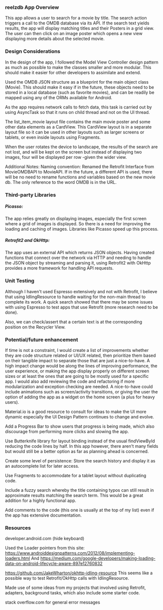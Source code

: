 



### reelzdb App Overview

This app allows a user to search for a movie by title. The search action triggers a call to the OMDB database via its API.
If the search text yields results, the app will display matching titles and their Posters in a grid view. The user can then click on an image poster which opens a new view displaying more details about the selected movie.


### Design Considerations

In the design of the app, I followed the Model View Controller design pattern as much as possible to make the classes smaller and more modular. This should make it easier for other developers to assimilate and extend.

Used the OMDB JSON structure as a blueprint for the main object class (Movie). This should make it easy if in the future, these objects need to be stored in a local database (such as favorite movies), and can be readily be mapped using any of the ORMs available for Android.

As the app requires network calls to fetch data, this task is carried out by using AsyncTask so that it runs on child thread and not on the UI thread.
 
The list_item_movie layout file contains the main movie poster and some other data elements as a CardView. This CardView layout is in a separate layout file so it can be used in other layouts such as larger screens or tablets, or even inside layouts using Fragments.

When the user rotates the device to landscape, the results of the search are not lost, and will be kept on the screen but instead of displaying two images, four will be displayed per row -given the wider view. 


Additional Notes: 
Naming convention: Renamed the Retrofit Interface from MovieOMDBAPI to MovieAPI. If in the future, a different API is used, there will be no need to rename functions and variables based on the new movie db. The only reference to the word OMDB is in the URL.


### Third-party Libraries

##### Picasso: 
The app relies greatly on displaying images, especially the first screen where a grid of images is displayed. So there is a need for improving the loading and caching of images. Libraries like Picasso speed up this process.

##### Retrofit2 and OkHttp:
The app uses an external API which returns JSON objects. Having created functions that connect over the network via HTTP and needing to handle the JSON object by streaming and parsing it, using Retrofit2 with OkHttp provides a more framework for handling API requests.


### Unit Testing

Although I haven't used Espresso extensively and not with Retrofit, I believe that using IdlingResource to handle waiting for the non-main thread to complete its work. 
A quick search showed that there may be some issues with using Espresso to test apps that use Retrofit (more research need to be done).

Also, we can check/assert that a certain text is at the corresponding position on the Recycler View.


### Potential/future enhancement

If time is not a constraint, I would create a list of improvements whether they are code structure related or UI/UX related, then prioritize them based on their tangible impact to separate those that are just a nice-to-have.
A high impact change would be along the lines of improving performance, the user experience, or making the app display properly on different screen sizes or at least the ones that are going to be mostly used for a specific app.
I would also add reviewing the code and refactoring if more modularization and exception checking are needed. 
A nice-to-have could include animations such as screen/activity transitions, or giving the user the option of adding the app as a widget on the home screen (a plus for heavy users).

Material.io is a good resource to consult for ideas to make the UI more dynamic especially the UI Design Pattern continues to change and evolve.

Add a Progress Bar to show users that progress is being made, which also discourage from performing more clicks and slowing the app.

Use Butterknife library for layout binding instead of the usual findViewById reducing the code lines by half. In this app however, there aren't many fields but would still be a better option as far as planning ahead is concerned.

Create some level of persistence: Store the search history and display it as an autocomplete list for later access.

Use Fragments to accommodate for a tablet layout without duplicating code.

Include a fuzzy search whereby the title containing typos can still result in approximate results matching the search term. This would be a great addition for a highly functional app.

Add comments to the code (this one is usually at the top of my list) even if the app has extensive documentation.


### Resources

developer.android.com (hide keyboard)

Used the Loader pointers from this site: https://www.androiddesignpatterns.com/2012/08/implementing-loaders.html
And https://medium.com/google-developers/making-loading-data-on-android-lifecycle-aware-897e12760832

https://github.com/JakeWharton/okhttp-idling-resource
This seems like a possible way to test Retrofit/OkHttp calls with IdlingResource.

Made use of some ideas from my projects that involved using Retrofit, adapters, background tasks, which also include some starter code.

stack overflow.com for general error messages







